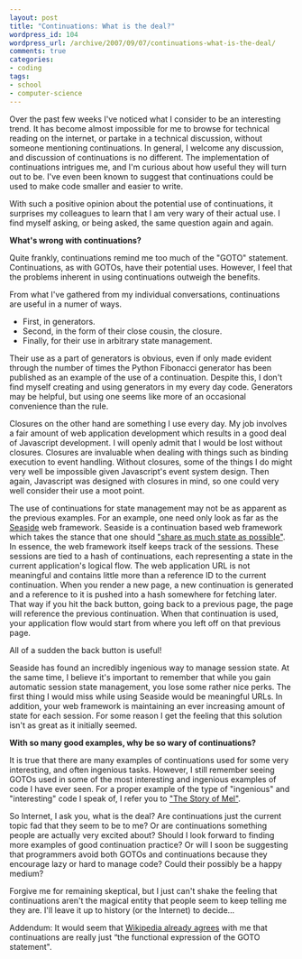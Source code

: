 ```yaml
--- 
layout: post
title: "Continuations: What is the deal?"
wordpress_id: 104
wordpress_url: /archive/2007/09/07/continuations-what-is-the-deal/
comments: true
categories: 
- coding
tags: 
- school
- computer-science
---
```


Over the past few weeks I've noticed what I consider to be an interesting trend. It has become almost impossible for me to browse for technical reading on the internet, or partake in a technical discussion, without someone mentioning continuations. In general, I welcome any discussion, and discussion of continuations is no different. The implementation of continuations intrigues me, and I'm curious about how useful they will turn out to be. I've even been known to suggest that continuations could be used to make code smaller and easier to write. 

With such a positive opinion about the potential use of continuations, it surprises my colleagues to learn that I am very wary of their actual use. I find myself asking, or being asked, the same question again and again.

**What's wrong with continuations?**

Quite frankly, continuations remind me too much of the "GOTO" statement. Continuations, as with GOTOs, have their potential uses. However, I feel that the problems inherent in using continuations outweigh the benefits.

From what I've gathered from my individual conversations, continuations are useful in a numer of ways.

- First, in generators.
- Second, in the form of their close cousin, the closure.
- Finally, for their use in arbitrary state management.

Their use as a part of generators is obvious, even if only made evident through the number of times the Python Fibonacci generator has been published as an example of the use of a continuation. Despite this, I don't find myself creating and using generators in my every day code. Generators may be helpful, but using one seems like more of an occasional convenience than the rule.

Closures on the other hand are something I use every day. My job involves a fair amount of web application development which results in a good deal of Javascript development. I will openly admit that I would be lost without  closures. Closures are invaluable when dealing with things such as binding execution to event handling. Without closures, some of the things I do might very well be impossible given Javascript's event system design. Then again, Javascript was designed with closures in mind, so one could very well consider their use a moot point.

The use of continuations for state management may not be as apparent as the previous examples. For an example, one need only look as far as the [Seaside](http://www.seaside.st/ "Seaside: A Continuation Based Web Framework") web framework. Seaside is a continuation based web framework which takes the stance that one should ["share as much state as possible"](http://www.seaside.st/documentation/videos?16&_k=jWLNbTUu&_n&_s=URoqQLYxrnXYKHZb "As stated by Lukas Renggli in his talk "). In essence, the web framework itself keeps track of the sessions. These sessions are tied to a hash of continuations, each representing a state in the current application's logical flow. The web application URL is not meaningful and contains little more than a reference ID to the current continuation. When you render a new page, a new continuation is generated and a reference to it is pushed into a hash somewhere for fetching later. That way if you hit the back button, going back to a previous page, the page will reference the previous continuation. When that continuation is used, your application flow would start from where you left off on that previous page.

All of a sudden the back button is useful!

Seaside has found an incredibly ingenious way to manage session state. At the same time, I believe it's important to remember that while you gain automatic session state management, you lose some rather nice perks. The first thing I would miss while using Seaside would be meaningful URLs. In addition, your web framework is maintaining an ever increasing amount of state for each session. For some reason I get the feeling that this solution isn't as great as it initially seemed.

**With so many good examples, why be so wary of continuations?**

It is true that there are many examples of continuations used for some very interesting, and often ingenious tasks. However, I still remember seeing GOTOs used in some of the most interesting and ingenious examples of code I have ever seen. For a proper example of the type of "ingenious" and "interesting" code I speak of, I refer you to ["The Story of Mel"](http://catb.org/jargon/html/story-of-mel.html "The Story of Mel from The Jargon File.").

So Internet, I ask you, what is the deal? Are continuations just the current topic fad that they seem to be to me? Or are continuations something people are actually very excited about? Should I look forward to finding more examples of good continuation practice? Or will I soon be suggesting that programmers avoid both GOTOs and continuations because they encourage lazy or hard to manage code? Could their possibly be a happy medium?

Forgive me for remaining skeptical, but I just can't shake the feeling that continuations aren't the magical entity that people seem to keep telling me they are.  I'll leave it up to history (or the Internet) to decide...

Addendum: It would seem that [Wikipedia already agrees](http://www.wikipedia.org/wiki/Continuation#Disadvantages "Wikipedia Continuations Article - Disadvantages") with me that continuations are really just “the functional expression of the GOTO statement".
